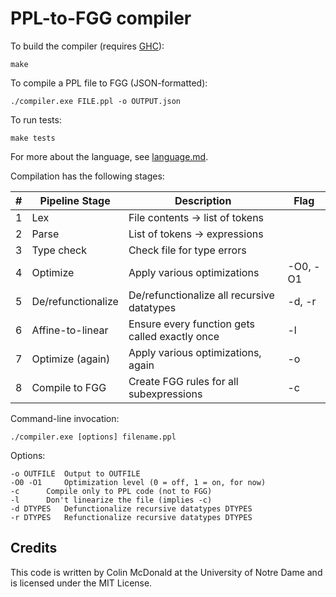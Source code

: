 # PPL-to-FGG compiler

To build the compiler (requires [GHC](https://www.haskell.org/ghc/)):

    make

To compile a PPL file to FGG (JSON-formatted):

    ./compiler.exe FILE.ppl -o OUTPUT.json

To run tests:

    make tests

For more about the language, see [language.md](language.md).

Compilation has the following stages:

\# | Pipeline Stage      | Description                                     | Flag
--:| ------------------- | ----------------------------------------------- | -----
 1 | Lex                 | File contents -> list of tokens                 |
 2 | Parse               | List of tokens -> expressions                   |
 3 | Type check          | Check file for type errors                      |
 4 | Optimize            | Apply various optimizations                     | -O0, -O1
 5 | De/refunctionalize  | De/refunctionalize all recursive datatypes      | -d, -r
 6 | Affine-to-linear    | Ensure every function gets called exactly once  | -l
 7 | Optimize (again)    | Apply various optimizations, again              | -o
 8 | Compile to FGG      | Create FGG rules for all subexpressions         | -c

Command-line invocation:

	./compiler.exe [options] filename.ppl

Options:
        
	-o OUTFILE	Output to OUTFILE
	-O0 -O1		Optimization level (0 = off, 1 = on, for now)
	-c		Compile only to PPL code (not to FGG)
	-l		Don't linearize the file (implies -c)
	-d DTYPES	Defunctionalize recursive datatypes DTYPES
	-r DTYPES	Refunctionalize recursive datatypes DTYPES

## Credits

This code is written by Colin McDonald at the University of Notre Dame and is licensed under the MIT License.